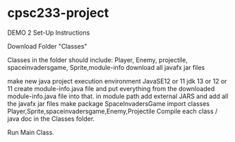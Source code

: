 # cpsc233-project

DEMO 2 Set-Up Instructions

Download Folder "Classes"

Classes in the folder should include: Player, Enemy, projectile, spaceinvadersgame, Sprite,module-info
download all javafx jar files

make new java project execution environment JavaSE12 or 11 jdk 13 or 12 or 11
create module-info.java file and put everything from the downloaded module-info.java file into that.
in module path add external JARS and add all the javafx jar files
make package SpaceInvadersGame
import classes Player,Sprite,spaceinvadersgame,Enemy,Projectile
Compile each class / java doc in the Classes folder.

Run Main Class.
